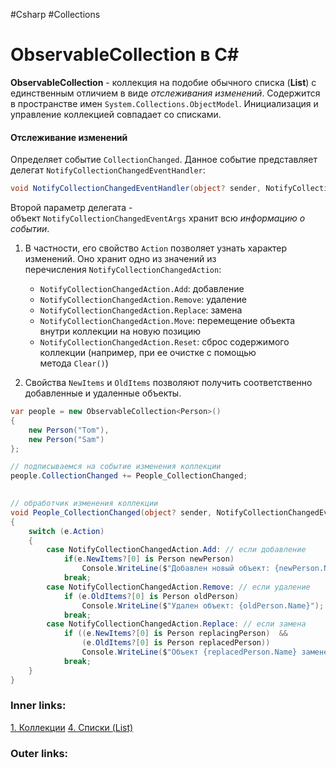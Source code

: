 #Csharp #Collections 

# ObservableCollection в C#

**ObservableCollection** - коллекция на подобие обычного списка (**List**) с единственным отличием в виде *отслеживания изменений*.
Содержится в пространстве имен `System.Collections.ObjectModel`.
Инициализация и управление коллекцией совпадает со списками.

#### Отслеживание изменений

Определяет событие `CollectionChanged`. 
Данное событие представляет делегат `NotifyCollectionChangedEventHandler`:

```csharp
void NotifyCollectionChangedEventHandler(object? sender, NotifyCollectionChangedEventArgs e);
```

Второй параметр делегата - объект `NotifyCollectionChangedEventArgs` хранит всю *информацию о событии*. 
1. В частности, его свойство `Action` позволяет узнать характер изменений. Оно хранит одно из значений из перечисления `NotifyCollectionChangedAction`:
	- `NotifyCollectionChangedAction.Add`: добавление
	- `NotifyCollectionChangedAction.Remove`: удаление
	- `NotifyCollectionChangedAction.Replace`: замена
	- `NotifyCollectionChangedAction.Move`: перемещение объекта внутри коллекции на новую позицию
	- `NotifyCollectionChangedAction.Reset`: сброс содержимого коллекции (например, при ее очистке с помощью метода `Clear()`)

2. Свойства `NewItems` и `OldItems` позволяют получить соответственно добавленные и удаленные объекты.

```csharp
var people = new ObservableCollection<Person>() 
{ 
    new Person("Tom"), 
    new Person("Sam") 
};

// подписываемся на событие изменения коллекции
people.CollectionChanged += People_CollectionChanged;
 

// обработчик изменения коллекции
void People_CollectionChanged(object? sender, NotifyCollectionChangedEventArgs e)
{
    switch (e.Action)
    {
        case NotifyCollectionChangedAction.Add: // если добавление
            if(e.NewItems?[0] is Person newPerson)
                Console.WriteLine($"Добавлен новый объект: {newPerson.Name}");
            break;
        case NotifyCollectionChangedAction.Remove: // если удаление
            if (e.OldItems?[0] is Person oldPerson)
                Console.WriteLine($"Удален объект: {oldPerson.Name}");
            break;
        case NotifyCollectionChangedAction.Replace: // если замена
            if ((e.NewItems?[0] is Person replacingPerson)  && 
                (e.OldItems?[0] is Person replacedPerson))
                Console.WriteLine($"Объект {replacedPerson.Name} заменен объектом {replacingPerson.Name}");
            break;
    }
}
```

### Inner links:
[1. Коллекции](1.%20Languages/C-sharp/0.%20Введение/3.%20Коллекции/1.%20Коллекции.md)
[4. Списки (List)](1.%20Languages/C-sharp/0.%20Введение/3.%20Коллекции/4.%20Списки%20(List).md)

### Outer links:



